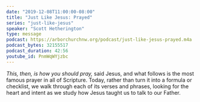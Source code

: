 ```yaml
---
date: "2019-12-08T11:00:00-08:00"
title: "Just Like Jesus: Prayed"
series: "just-like-jesus"
speaker: "Scott Hetherington"
type: message
podcast: https://arborchurchnw.org/podcast/just-like-jesus-prayed.m4a
podcast_bytes: 32155517
podcast_duration: 42:56
youtube_id: PnmWqWYjzbc
---
```


*This, then, is how you should pray,* said Jesus, and what follows is the most famous prayer in all of Scripture. Today, rather than turn it into a formula or checklist, we walk through each of its verses and phrases, looking for the heart and intent as we study how Jesus taught us to talk to our Father.
